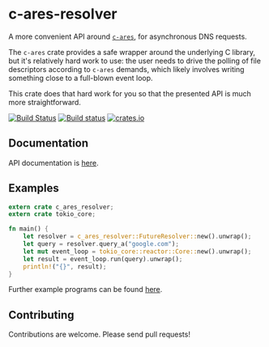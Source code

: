 # c-ares-resolver #

A more convenient API around [`c-ares`](https://github.com/dimbleby/rust-c-ares/), for asynchronous DNS requests.

The `c-ares` crate provides a safe wrapper around the underlying C library, but it's relatively hard work to use: the user needs to drive the polling of file descriptors according to `c-ares` demands, which likely involves writing something close to a full-blown event loop.

This crate does that hard work for you so that the presented API is much more straightforward. 

[![Build Status](https://travis-ci.org/dimbleby/c-ares-resolver.svg?branch=master)](https://travis-ci.org/dimbleby/c-ares-resolver)
[![Build status](https://ci.appveyor.com/api/projects/status/m9o3f4u6wuofq8k9/branch/master?svg=true)](https://ci.appveyor.com/project/dimbleby/c-ares-resolver/branch/master)
[![crates.io](http://meritbadge.herokuapp.com/c-ares-resolver)](https://crates.io/crates/c-ares-resolver)

## Documentation ##

API documentation is [here](http://dimbleby.github.io/c-ares-resolver).

## Examples ##

```rust
extern crate c_ares_resolver;
extern crate tokio_core;

fn main() {
    let resolver = c_ares_resolver::FutureResolver::new().unwrap();
    let query = resolver.query_a("google.com");
    let mut event_loop = tokio_core::reactor::Core::new().unwrap();
    let result = event_loop.run(query).unwrap();
    println!("{}", result);
}
```

Further example programs can be found [here](https://github.com/dimbleby/c-ares-resolver/tree/master/examples).

## Contributing ##

Contributions are welcome.  Please send pull requests!
